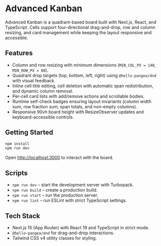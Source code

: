 # Advanced Kanban

Advanced Kanban is a quadrant-based board built with Next.js, React, and TypeScript. Cells support four-directional drag-and-drop, row and column resizing, and card management while keeping the layout responsive and accessible.

## Features

- Column and row resizing with minimum dimensions (`MIN_COL_PX = 140`, `MIN_ROW_PX = 80`).
- Quadrant drop targets (top, bottom, left, right) using `@hello-pangea/dnd` with visual feedback.
- Inline cell title editing, cell deletion with automatic span redistribution, and dynamic column removal.
- Per-cell card lists with add/remove actions and scrollable bodies.
- Runtime self-check badges ensuring layout invariants (column width sum, row fraction sum, span totals, and non-empty columns).
- Responsive 90vh board height with ResizeObserver updates and keyboard-accessible controls.

## Getting Started

```bash
npm install
npm run dev
```

Open [http://localhost:3000](http://localhost:3000) to interact with the board.

## Scripts

- `npm run dev` – start the development server with Turbopack.
- `npm run build` – create a production build.
- `npm run start` – run the production server.
- `npm run lint` – run ESLint with strict TypeScript settings.

## Tech Stack

- Next.js 15 (App Router) with React 19 and TypeScript in strict mode.
- `@hello-pangea/dnd` for drag-and-drop interactions.
- Tailwind CSS v4 utility classes for styling.
